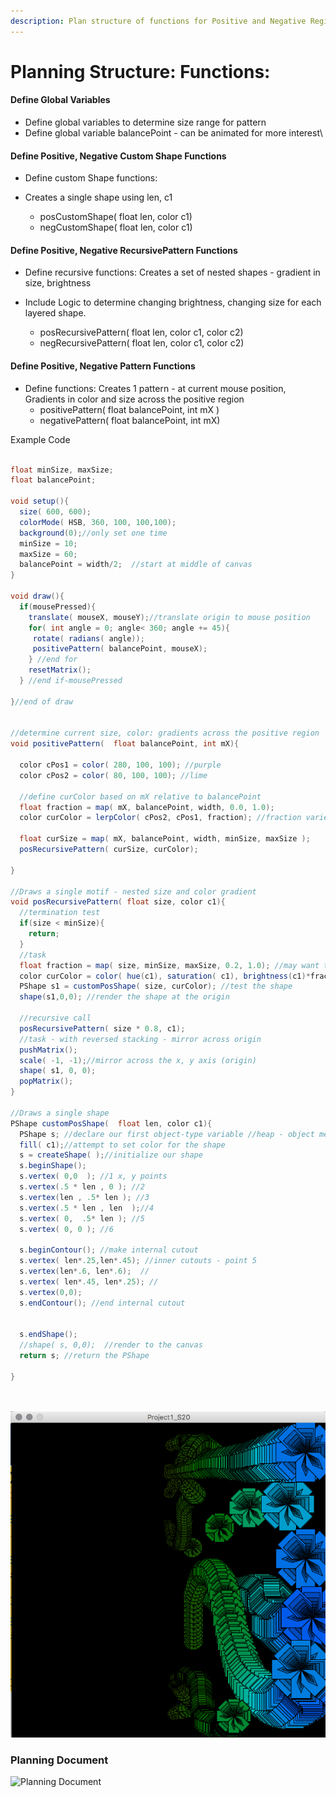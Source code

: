 ```yaml
---
description: Plan structure of functions for Positive and Negative Regions
---
```


# Planning Structure: Functions:

#### Define Global Variables

* Define global variables to determine size range for pattern
* Define global variable balancePoint - can be animated for more interest\


#### Define Positive, Negative Custom Shape Functions

* Define custom Shape functions:
*   Creates a single shape using len, c1

    * posCustomShape( float len, color c1)
    * negCustomShape( float len, color c1)



#### Define  Positive, Negative RecursivePattern Functions

* Define recursive functions: Creates a set of nested shapes - gradient in size, brightness
*   Include Logic to determine changing brightness, changing size for each layered shape.

    * posRecursivePattern( float len, color c1, color c2)
    * negRecursivePattern( float len, color c1, color c2)



#### Define Positive, Negative Pattern Functions

* Define functions:  Creates 1 pattern - at  current mouse position, Gradients in color and size across the positive region
  * positivePattern( float balancePoint, int mX )
  * negativePattern( float balancePoint, int mX)

Example Code

```java

float minSize, maxSize;
float balancePoint;

void setup(){
  size( 600, 600);
  colorMode( HSB, 360, 100, 100,100);
  background(0);//only set one time
  minSize = 10;
  maxSize = 60;
  balancePoint = width/2;  //start at middle of canvas
}

void draw(){
  if(mousePressed){
    translate( mouseX, mouseY);//translate origin to mouse position
    for( int angle = 0; angle< 360; angle += 45){
     rotate( radians( angle));
     positivePattern( balancePoint, mouseX);
    } //end for
    resetMatrix();
  } //end if-mousePressed
  
}//end of draw


//determine current size, color: gradients across the positive region
void positivePattern(  float balancePoint, int mX){
   
  color cPos1 = color( 280, 100, 100); //purple
  color cPos2 = color( 80, 100, 100); //lime
  
  //define curColor based on mX relative to balancePoint
  float fraction = map( mX, balancePoint, width, 0.0, 1.0);
  color curColor = lerpColor( cPos2, cPos1, fraction); //fraction varies beteween 0.0, 1.0
  
  float curSize = map( mX, balancePoint, width, minSize, maxSize );
  posRecursivePattern( curSize, curColor);
  
}

//Draws a single motif - nested size and color gradient
void posRecursivePattern( float size, color c1){
  //termination test
  if(size < minSize){
    return;
  }
  //task
  float fraction = map( size, minSize, maxSize, 0.2, 1.0); //may want to customize
  color curColor = color( hue(c1), saturation( c1), brightness(c1)*fraction);
  PShape s1 = customPosShape( size, curColor); //test the shape
  shape(s1,0,0); //render the shape at the origin
  
  //recursive call
  posRecursivePattern( size * 0.8, c1); 
  //task - with reversed stacking - mirror across origin
  pushMatrix();
  scale( -1, -1);//mirror across the x, y axis (origin)
  shape( s1, 0, 0);
  popMatrix();
}

//Draws a single shape
PShape customPosShape(  float len, color c1){
  PShape s; //declare our first object-type variable //heap - object memory
  fill( c1);//attempt to set color for the shape
  s = createShape( );//initialize our shape
  s.beginShape();
  s.vertex( 0,0  ); //1 x, y points
  s.vertex(.5 * len , 0 ); //2
  s.vertex(len , .5* len ); //3
  s.vertex(.5 * len , len  );//4
  s.vertex( 0,  .5* len ); //5
  s.vertex( 0, 0 ); //6
  
  s.beginContour(); //make internal cutout 
  s.vertex( len*.25,len*.45); //inner cutouts - point 5
  s.vertex(len*.6, len*.6);  // 
  s.vertex( len*.45, len*.25); // 
  s.vertex(0,0);
  s.endContour(); //end internal cutout

  
  s.endShape();
  //shape( s, 0,0);  //render to the canvas
  return s; //return the PShape
  
}

  
```

![](../../.gitbook/assets/screenshot-2020-02-17-10.27.53.png)

### Planning Document

![Planning Document](../../.gitbook/assets/proj1\_f19\_1335\_img\_small.jpg)

